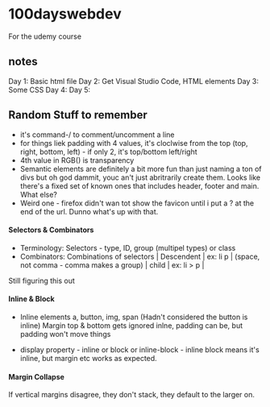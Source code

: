 # 100dayswebdev

For the udemy course

## notes

Day 1: Basic html file
Day 2: Get Visual Studio Code, HTML elements
Day 3: Some CSS
Day 4:
Day 5:

## Random Stuff to remember

- it's command-/ to comment/uncomment a line
- for things liek padding with 4 values, it's cloclwise from the top (top, right, bottom, left) - if only 2, it's top/bottom left/right
- 4th value in RGB() is transparency
- Semantic elements are definitely a bit more fun than just naming a ton of divs but oh god dammit, youc an't just abritrarily create them. Looks like there's a fixed set of known ones that includes header, footer and main. What else?
- Weird one - firefox didn't wan tot show the favicon until i put a ? at the end of the url. Dunno what's up with that.

#### Selectors & Combinators

- Terminology: Selectors - type, ID, group (multipel types) or class
- Combinators: Combinations of selectors
  | Descendent | ex: li p | (space, not comma - comma makes a group)
  | child | ex: li > p |

Still figuring this out

#### Inline & Block

- Inline elements
  a, button, img, span
  (Hadn't considered the button is inline)
  Margin top & bottom gets ignored inlne, padding can be, but padding won't move things

- display property - inline or block or inline-block - inline block means it's inline, but margin etc works as expected.

#### Margin Collapse

If vertical margins disagree, they don't stack, they default to the larger on.
